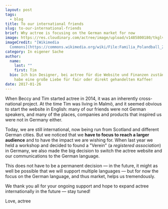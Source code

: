 ```yaml
---
layout: post
tags:
  - blog
title: To our international friends
slug: to-our-international-friends
brief: Why actree is focusing on the German market for now
image: https://res.cloudinary.com/actree/image/upload/v1485800180/tkglvhzniuaxykjemssa.jpg
imageCredit: "[Wikimedia
  Commons](https://commons.wikimedia.org/wiki/File:Familia_Polandball_2B.png)"
category: In eigener Sache
author:
  name:
    last: ""
    first: Tim
  bio: Ich bin Designer, bei actree für die Website und Finanzen zuständig, und
    habe eine große Liebe für fair oder direkt gehandelten Kaffee!
date: 2017-01-26
---
```


When Beccy and Tim started actree in 2014, it was an inherently cross-national project. At the time Tim was living in Malmö, and it seemed obvious to start the website in English: many of our friends were not German speakers, and many of the places, companies and products that inspired us were not in Germany either.

Today, we are still international, now being run from Scotland and different German cities. But we noticed that we **have to focus to reach a larger audience** and to have the impact we are wishing for. When last year we held a workshop and decided to found a "Verein" (a *registered association*) in Germany, we also made the big decision to switch the actree website and our communications to the German language.

This does not have to be a permanent decision &mdash; in the future, it might as well be possible that we will support multiple languages &mdash; but for now the focus on the German language, and thus market, helps us tremendously.

We thank you all for your ongoing support and hope to expand actree internationally in the future — stay tuned!

Love, actree